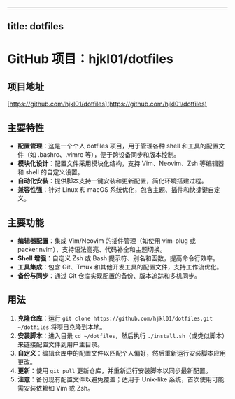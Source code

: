 
---
title: dotfiles
---

# GitHub 项目：hjkl01/dotfiles

## 项目地址
[https://github.com/hjkl01/dotfiles](https://github.com/hjkl01/dotfiles)

## 主要特性
- **配置管理**：这是一个个人 dotfiles 项目，用于管理各种 shell 和工具的配置文件（如 .bashrc、.vimrc 等），便于跨设备同步和版本控制。
- **模块化设计**：配置文件采用模块化结构，支持 Vim、Neovim、Zsh 等编辑器和 shell 的自定义设置。
- **自动化安装**：提供脚本支持一键安装和更新配置，简化环境搭建过程。
- **兼容性强**：针对 Linux 和 macOS 系统优化，包含主题、插件和快捷键自定义。

## 主要功能
- **编辑器配置**：集成 Vim/Neovim 的插件管理（如使用 vim-plug 或 packer.nvim），支持语法高亮、代码补全和主题切换。
- **Shell 增强**：自定义 Zsh 或 Bash 提示符、别名和函数，提高命令行效率。
- **工具集成**：包含 Git、Tmux 和其他开发工具的配置文件，支持工作流优化。
- **备份与同步**：通过 Git 仓库实现配置的备份、版本追踪和多机同步。

## 用法
1. **克隆仓库**：运行 `git clone https://github.com/hjkl01/dotfiles.git ~/dotfiles` 将项目克隆到本地。
2. **安装脚本**：进入目录 `cd ~/dotfiles`，然后执行 `./install.sh`（或类似脚本）来链接配置文件到用户主目录。
3. **自定义**：编辑仓库中的配置文件以匹配个人偏好，然后重新运行安装脚本应用更改。
4. **更新**：使用 `git pull` 更新仓库，并重新运行安装脚本以同步最新配置。
5. **注意**：备份现有配置文件以避免覆盖；适用于 Unix-like 系统，首次使用可能需安装依赖如 Vim 或 Zsh。